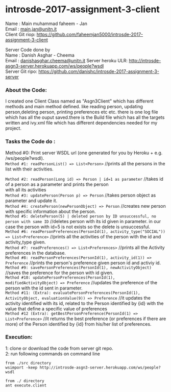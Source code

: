 # introsde-2017-assignment-3-client

Name : Main muhammad faheem - Jan  
Email : main.jan@unitn.it  
Client Git riop: https://github.com/faheemjan5000/introsde-2017-assignment-3-client  

Server Code done by  
Name : Danish Asghar - Cheema  
Email : danishasghar.cheema@unitn.it 
Server heroku ULR: http://introsde-asgn3-server.herokuapp.com/ws/people?wsdl       
Server Git ripo: https://github.com/danishc/introsde-2017-assignment-3-server    

  

### About the Code:

I created one Client Class named as "Asgn3Client" which has  different methods and main method defined. like reading person, updating person,deleting person, printing preferences etc etc. there is one log file which has all the ouput saved.there is the Build file which has all the targets written and ivy.xml file which has different dependencies needed for my project.    

### Tasks the Code do :  

Method #0: Print server WSDL url (one generated for you by Heroku + e.g. /ws/people?wsdl).  
`Method #1: readPersonList() => List<Person>` //prints all the persons in the list with their activities.    

`Method #2: readPerson(Long id) => Person | id=1 as parameter` //takes id of a person as a parameter and prints the person  
 with all its activities  
`Method #3: updatePerson(Person p) => Person` //takes person object as parameter and update it.  
`Method #4: createPerson(newPersonObject) => Person`  //creates new person with specific information about the person.   
`Method #5: deletePerson(5) | deleted person by ID unsuccessful, no person with same ID` //deletes person with its id given in parameter. in our case the person with id=5 is not exists so the delete is unsuccessful.    
`Method #6: readPersonPreferences(PersonId(1), activity_type("SOCIAL")) => List<Preference>` //prints all the activities of the person with the id  and activity_type given.    
`Method #7: readPreferences() => List<Preferences>` //prints all the Activity preferences in the database.        
`Method #8: readPersonPreferences(PersonId(1), activity_id(1)) => Preference` //prints the person's preference given person id and activiy id.      
`Method #9: savePersonPreferences(PersonId(1), newActivityObject)` //saves the preference for the person with id given.      
`Method #10: updatePersonPreferences(PersonId(1), modifiedActivityObject) => Preference` //updates the preference of the person with the id sent in parameter.        
`Method #11: (Extra): evaluatePersonPreferences(PersonId(1), ActivityObject, evaluationValue(9)) => Preference` //it updates the activity identified with its id, related to the Person identified by {id} with the value that define a specific value of preferences    
`Method #12 (Extra): getBestPersonPreference(PersonId(1) => List<Preference>` //it returns the best preference (or preferences if there   are more) of the Person identified by {id}  from his/her list of preferences.    
                  
                  
### Execution: 
1: clone or download the code from server git repo.  
2: run following commands on command line  
```
from ./src directory
wsimport -keep http://introsde-asgn3-server.herokuapp.com/ws/people?wsdl  
```
```
from ./ directory
ant execute.client

```
